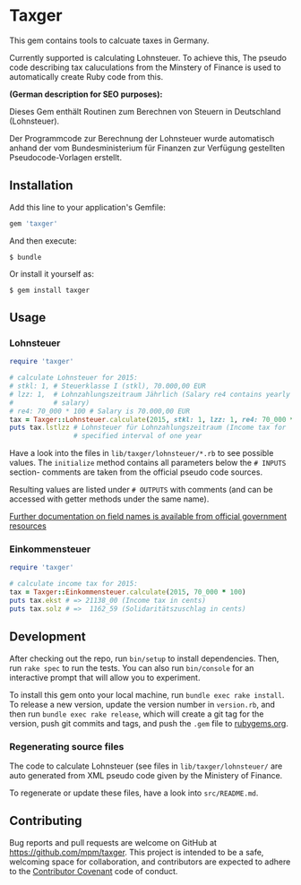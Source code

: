 # Taxger

This gem contains tools to calcuate taxes in Germany.

Currently supported is calculating Lohnsteuer. To achieve this,
The pseudo code describing tax caluculations from the Minstery of
Finance is used to automatically create Ruby code from this.

__(German description for SEO purposes):__

Dieses Gem enthält Routinen zum Berechnen von Steuern in Deutschland
(Lohnsteuer).

Der Programmcode zur Berechnung der Lohnsteuer wurde automatisch anhand
der vom Bundesministerium für Finanzen zur Verfügung gestellten
Pseudocode-Vorlagen erstellt.

## Installation

Add this line to your application's Gemfile:

```ruby
gem 'taxger'
```

And then execute:

    $ bundle

Or install it yourself as:

    $ gem install taxger

## Usage

### Lohnsteuer

```ruby
require 'taxger'

# calculate Lohnsteuer for 2015:
# stkl: 1, # Steuerklasse I (stkl), 70.000,00 EUR
# lzz: 1,  # Lohnzahlungszeitraum Jährlich (Salary re4 contains yearly
#          # salary)
# re4: 70_000 * 100 # Salary is 70.000,00 EUR
tax = Taxger::Lohnsteuer.calculate(2015, stkl: 1, lzz: 1, re4: 70_000 * 100)
puts tax.lstlzz # Lohnsteuer für Lohnzahlungszeitraum (Income tax for
                # specified interval of one year
```

Have a look into the files in `lib/taxger/lohnsteuer/*.rb` to see
possible values.
The `initialize` method contains all parameters below the `# INPUTS`
section- comments are taken from the official pseudo code sources.

Resulting values are listed under `# OUTPUTS` with comments (and can be
accessed with getter methods under the same name).

[Further documentation on field names is available from official
government resources](https://www.bmf-steuerrechner.de/interface/pap.jsp)

### Einkommensteuer
```ruby
require 'taxger'

# calculate income tax for 2015:
tax = Taxger::Einkommensteuer.calculate(2015, 70_000 * 100)
puts tax.ekst # => 21138_00 (Income tax in cents)
puts tax.solz # =>  1162_59 (Solidaritätszuschlag in cents)
```

## Development

After checking out the repo, run `bin/setup` to install dependencies. Then, run `rake spec` to run the tests. You can also run `bin/console` for an interactive prompt that will allow you to experiment.

To install this gem onto your local machine, run `bundle exec rake install`. To release a new version, update the version number in `version.rb`, and then run `bundle exec rake release`, which will create a git tag for the version, push git commits and tags, and push the `.gem` file to [rubygems.org](https://rubygems.org).

### Regenerating source files

The code to calculate Lohnsteuer (see files in `lib/taxger/lohnsteuer/`
are auto generated from XML pseudo code given by the Ministery of
Finance.

To regenerate or update these files, have a look into `src/README.md`.

## Contributing

Bug reports and pull requests are welcome on GitHub at https://github.com/mpm/taxger. This project is intended to be a safe, welcoming space for collaboration, and contributors are expected to adhere to the [Contributor Covenant](contributor-covenant.org) code of conduct.


